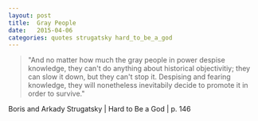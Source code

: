```yaml
---
layout: post
title:  Gray People
date:   2015-04-06
categories: quotes strugatsky hard_to_be_a_god
---
```


>"And no matter how much the gray people in power despise knowledge, they can't do anything about historical objectivitiy; they can slow it down, but they can't stop it. Despising and fearing knowledge, they will nonetheless inevitabily decide to promote it in order to survive."

Boris and Arkady Strugatsky | Hard to Be a God | p. 146


[jekyll-gh]: https://github.com/mojombo/jekyll
[jekyll]:    http://jekyllrb.com
